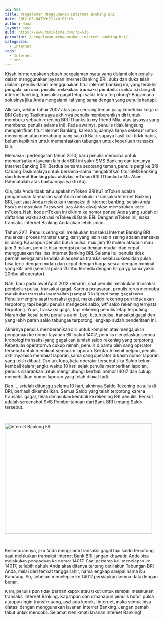 ```yaml
---
id: 561
title: Pengalaman Menggunakan Internet Banking BRI
date: 2012-05-04T03:21:40+07:00
author: Nana
layout: post
guid: https://www.tasikisme.com/?p=536
permalink: /pengalaman-menggunakan-internet-banking-bri/
categories:
  - Internet
tags:
  - Internet
  - SMS
---
```

Kisah ini merupakan sebuah pengalaman nyata yang dialami oleh penulis dalam menggunakan layanan Internet Banking BRI, suka dan duka telah dialami penulis dalam menggunakan fitur internet banking ini, yang terakhir pengalaman saat penulis melakukan transaksi pembelian saldo isi ulang di internet banking, transaksi gagal tetapi saldo tetap terpotong? Bagaimana solusinya jika Anda mengalami hal yang sama dengan yang penulis hadapi.

Alkisah, sekitar tahun 2007 atas jasa seorang teman yang kebetulan kerja di BRI Cabang Tasikmalaya akhirnya penulis memberanikan diri untuk membuka sebuah rekening BRI (Thanks to my friend Mila, atas jasanya yang membantu penulis selama ini). Pada awalnya, penulis tidak langsung mengaktifkan fitur Internet Banking, karena tujuannya hanya sekedar untuk menyimpan atau menabung uang saja di Bank supaya hasil kuli tidak habis, belum kepikiran untuk memanfaatkan tabungan untuk keperluan transaksi lain.

Memasuki pertengahan tahun 2010, baru penulis mencoba untuk memanfaatkan layanan lain dari BRI ini yakni SMS Banking dan tentunya Internet Banking BRI. Berdua bersama seoorang teman, penulis pergi ke BRI Cabang Tasikmalaya untuk bersama-sama mengaktifkan fitur SMS Banking dan Internet Banking plus aktivtasi mToken BRI (Thanks to Mr. Alam Rahmatullah atas bantuannya waktu itu).

Oia, bila Anda tidak tahu apakah mToken BRI itu? mToken adalah pengamanan tambahan saat Anda melakukan transaksi Internet Banking BRI, jadi saat Anda melakukan transaksi di internet banking, selain Anda harus memasukan Password juga Anda diwajibkan memasukan kode mToken. Nah, kode mToken ini dikirim ke nomor ponsel Anda yang sudah di daftarkan waktu aktivasi mToken di Bank BRI. Dengan mToken ini, maka transaksi internet Banking Anda akan lebih aman.

Tahun 2011, Penulis seringkali melakukan transaksi Internet Banking BRI mulai dari proses transfer uang, dan yang lebih lebih sering adalah transaksi isi ulang. Kapanpun penulis butuh pulsa, mau jam 10 malem ataupun mau jam 3 malam, penulis bisa mengisi pulsa dengan mudah dan cepat menggunakan fasilitas Internet Banking BRI. Selama itu, penulis tidak pernah mengalami kendala alias semua transksi selalu sukses dan pulsa bisa terisi dengan mudah dan cepat dengan harga sesuai dengan nominal yang kita beli (semisal pulsa 20 ribu tersedia dengan harga yg sama yakni 20ribu all operator).

Nah, baru pada awal April 2012 kemarin, saat penulis melakukan transaksi pembelian pulsa, transaksi gagal. Karena penasaran, penulis terus mencoba melakukan transaksi pembelian (sampai 3 kali) tapi tetap gagal terus. Penulis mengira saat transaksi gagal, maka saldo rekening pun tidak akan terpotong, tapi begitu penulis mengecek saldo, wtf saldo rekening ternyata terpotong. Yups, transaksi gagal, tapi rekening penulis tetap terpotong. Marah dan kesal tentu penulis alami. Lagi butuh pulsa, transaksi gagal dan yang lebih parah saldo tabungan terpotong, lengkap sudah penderitaan ini.

Akhirnya penulis memberanikan diri untuk komplen atau mengajukan pengaduan ke nomor layanan BRI yakni 14017, penulis menjelaskan semua kronologi transaksi yang gagal dan jumlah saldo rekening yang terpotong. Kebetulan operatornya cukup ramah, penulis dibantu oleh sang operator tersebut untuk membuat semacam laporan. Sekitar 5 menit nelpon, penulis akhirnya bisa membuat laporan, sama sang operator di kasih nomor laporan yang telah dibuat. Dan tak lupa, kata operator tersebut, jika Saldo belum kembali dalam jangka waktu 10 hari sejak penulis memberikan laporan, penulis disarankan untuk menghubungi kembali nomor 14017 dan cukup menyebutkan nomor laporan yang telah dibuat tadi.

Dan…. setelah ditunggu selama 10 hari, akhirnya Saldo Rekening penulis di BRI, berhasil dikembalikan. Semua Saldo yang telah terpotong karena transaksi gagal, telah dimasukan kembali ke rekening BRI penulis. Berikut adalah screenshot SMS Pemberitahuan dari Bank BRI tentang Saldo tersebut.

 

<img loading="lazy" src="https://1.bp.blogspot.com/-klpprSo79fQ/T6NLDH2hNYI/AAAAAAAABC0/tK0_3F25iDE/s1600/transaksi_gagal_internet_ba.jpg" border="0" alt="Internet Banking BRI" width="480" height="360" /> 

 

Kesimpulannya, jika Anda mengalami transaksi gagal tapi saldo terpotong saat melakukan transaksi Internet Bank BRI, jangan khawatir, Anda bisa melakukan pengaduan ke nomor 14017. Saat pertama kali menelepon ke 14017, terlebih dahulu Anda akan ditanya tentang detil akun Tabungan BRI Anda, mulai dari tempat tanggal lahir, nama lengkap sampai nama ibu Kandung. So, sebelum menelepon ke 14017 persiapkan semua data dengan benar.

K ini, penulis pun tidak pernah kapok atau takut untuk kembali melakukan transaksi Internet Banking. Kapanpun dan dimanapun penulis butuh pulsa ataupun ingin transfer uang, asal ada koneksi internet, maka semua bisa diatasi dengan menggunakan layanan Internet Banking. Jangan pernah takut untuk mencoba. Selamat menikmati layanan Internet Banking!